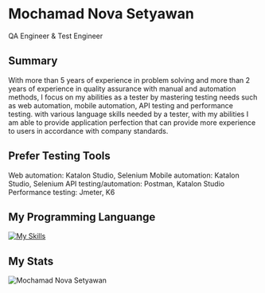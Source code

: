 # Mochamad Nova Setyawan 
QA Engineer & Test Engineer
## Summary
With more than 5 years of experience in problem solving and more than 2 years of experience in quality assurance with manual and automation methods, I focus on my abilities as a tester by mastering testing needs such as web automation, mobile automation, API testing and performance testing. with various language skills needed by a tester, with my abilities I am able to provide application perfection that can provide more experience to users in accordance with company standards.

## Prefer Testing Tools
Web automation: Katalon Studio, Selenium
Mobile automation: Katalon Studio, Selenium
API testing/automation: Postman, Katalon Studio
Performance testing: Jmeter, K6

## My Programming Languange
[![My Skills](https://skillicons.dev/icons?i=js,java,py)](https://skillicons.dev)

## My Stats


![Mochamad Nova Setyawan](https://github-readme-stats.vercel.app/api?username=MochamadNovaSetyawan&show_icons=true&theme=transparent)


